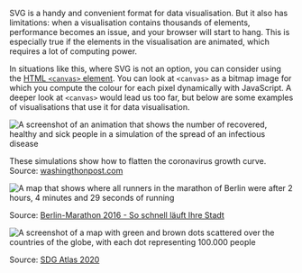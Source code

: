 SVG is a handy and convenient format for data visualisation. But it also has limitations: when a visualisation contains thousands of elements, performance becomes an issue, and your browser will start to hang. This is especially true if the elements in the visualisation are animated, which requires a lot of computing power.

In situations like this, where SVG is not an option, you can consider using the [HTML `<canvas>` element](https://developer.mozilla.org/en-US/docs/Web/API/Canvas_API). You can look at `<canvas>` as a bitmap image for which you compute the colour for each pixel dynamically with JavaScript. A deeper look at `<canvas>` would lead us too far, but below are some examples of visualisations that use it for data visualisation.

![A screenshot of an animation that shows the number of recovered, healthy and sick people in a simulation of the spread of an infectious disease](canvas-covid-wapo.jpg)

These simulations show how to flatten the coronavirus growth curve. Source: [washingthonpost.com](https://www.washingtonpost.com/graphics/2020/world/corona-simulator/)

![A map that shows where all runners in the marathon of Berlin were after 2 hours, 4 minutes and 29 seconds of running](canvas-marathon-morgenpost.png)

Source: [Berlin-Marathon 2016 - So schnell läuft Ihre Stadt](https://interaktiv.morgenpost.de/berlin-marathon-2016/)

![A screenshot of a map with green and brown dots scattered over the countries of the globe, with each dot representing 100.000 people](canvas-climate-worldbank.jpg)

Source: [SDG Atlas 2020](https://datatopics.worldbank.org/sdgatlas/goal-13-climate-action/)